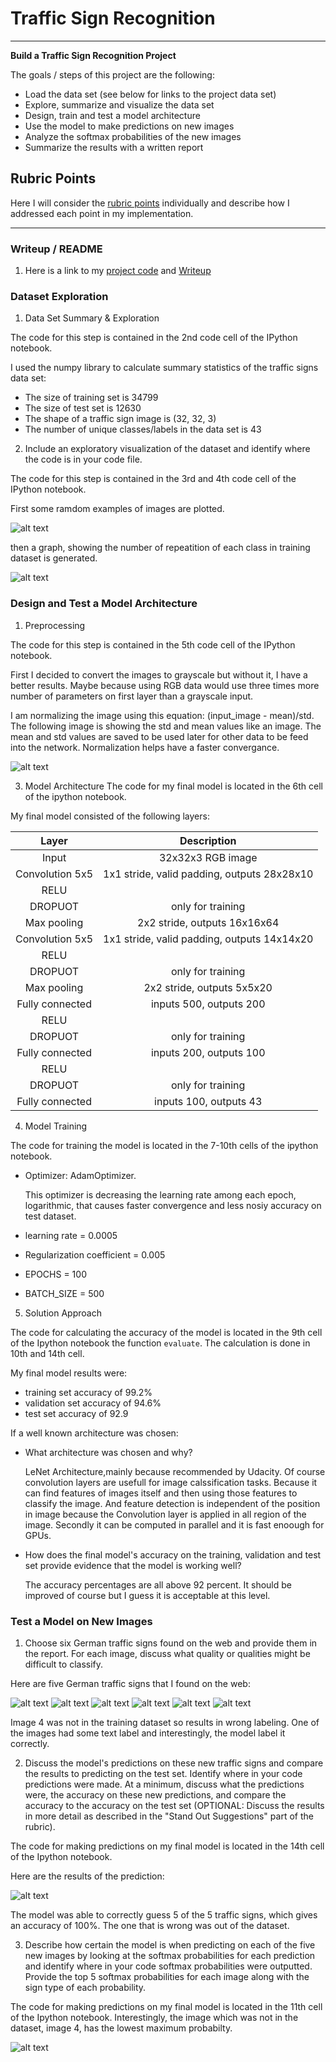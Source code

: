 # **Traffic Sign Recognition** 
---

**Build a Traffic Sign Recognition Project**

The goals / steps of this project are the following:
* Load the data set (see below for links to the project data set)
* Explore, summarize and visualize the data set
* Design, train and test a model architecture
* Use the model to make predictions on new images
* Analyze the softmax probabilities of the new images
* Summarize the results with a written report


[//]: # (Image References)

[image1]: ./examples/samples.png "Exapmle of Images"
[image2]: ./examples/data_summary.png "Visualization"
[image3]: ./examples/mean_std.png "Mean and std of the images"
[image4]: ./exapmles_from_internet/1.jpg "Traffic Sign 1"
[image5]: ./exapmles_from_internet/2.jpg "Traffic Sign 2"
[image6]: ./exapmles_from_internet/3.jpg "Traffic Sign 3"
[image7]: ./exapmles_from_internet/4.jpg "Traffic Sign 4"
[image8]: ./exapmles_from_internet/5.jpg "Traffic Sign 5"
[image9]: ./exapmles_from_internet/6.jpg "Traffic Sign 9"
[image10]: ./examples/img_pred.png "Prediction of new images"
[image11]: ./examples/img_pred_prob.png "Probabilties of new images"

## Rubric Points
Here I will consider the [rubric points](https://review.udacity.com/#!/rubrics/481/view) individually and describe how I addressed each point in my implementation.  

---
### Writeup / README

1. Here is a link to my [project code](https://github.com/yosoufe/CarND-Traffic-Sign-Classifier-Project/blob/master/Traffic_Sign_Classifier.ipynb) and [Writeup](https://github.com/yosoufe/CarND-Traffic-Sign-Classifier-Project/blob/master/writeup.md)

### Dataset Exploration

1. Data Set Summary & Exploration

The code for this step is contained in the 2nd code cell of the IPython notebook.  

I used the numpy library to calculate summary statistics of the traffic
signs data set:

* The size of training set is 34799
* The size of test set is 12630
* The shape of a traffic sign image is (32, 32, 3)
* The number of unique classes/labels in the data set is 43

2. Include an exploratory visualization of the dataset and identify where the code is in your code file.

The code for this step is contained in the 3rd and 4th code cell of the IPython notebook. 

First some ramdom examples of images are plotted.

![alt text][image1]

then a graph, showing the number of repeatition of each class in training dataset is generated.

![alt text][image2]

### Design and Test a Model Architecture

1. Preprocessing

The code for this step is contained in the 5th code cell of the IPython notebook.

First I decided to convert the images to grayscale but without it, I have a better results. Maybe because using RGB data would use three times more number of parameters on first layer than a grayscale input.

I am normalizing the image using this equation: (input_image - mean)/std. The following image is showing the std and mean values like an image. The mean and std values are saved to be used later for other data to be feed into the network. Normalization helps have a faster convergance.

![alt text][image3]

3. Model Architecture
The code for my final model is located in the 6th cell of the ipython notebook. 

My final model consisted of the following layers:

| Layer         		|     Description	        					| 
|:---------------------:|:---------------------------------------------:| 
| Input         		| 32x32x3 RGB image   							| 
| Convolution 5x5     	| 1x1 stride, valid padding, outputs 28x28x10 	|
| RELU					|												|
| DROPUOT					|	only for training											|
| Max pooling	      	| 2x2 stride,  outputs 16x16x64 				|
| Convolution 5x5	    | 1x1 stride, valid padding, outputs 14x14x20	|
| RELU					|												|
| DROPUOT					|	only for training											|
| Max pooling	      	| 2x2 stride,  outputs 5x5x20 				|
| Fully connected		| inputs 500, outputs 200									|
| RELU					|												|
| DROPUOT					|	only for training											|
| Fully connected		| inputs 200, outputs 100									|
| RELU					|												|
| DROPUOT					|	only for training											|
| Fully connected		| inputs 100, outputs 43									|
 


4. Model Training

The code for training the model is located in the 7-10th cells of the ipython notebook. 

* Optimizer: AdamOptimizer.

   This optimizer is decreasing the learning rate among each epoch, logarithmic, that causes faster convergence and less nosiy accuracy on test dataset.

* learning rate = 0.0005
* Regularization coefficient = 0.005
* EPOCHS = 100
* BATCH_SIZE = 500

5. Solution Approach

The code for calculating the accuracy of the model is located in the 9th cell of the Ipython notebook the function `evaluate`. The calculation is done in 10th and 14th cell.

My final model results were:
* training set accuracy of 99.2%
* validation set accuracy of 94.6% 
* test set accuracy of 92.9

If a well known architecture was chosen:
* What architecture was chosen and why?

   LeNet Architecture,mainly because recommended by Udacity. Of course convolution layers are usefull for image calssification tasks. Because it can find features of images itself and then using those features to classify the image. And feature detection is independent of the position in image because the Convolution layer is applied in all region of the image. Secondly it can be computed in parallel and it is fast enoough for GPUs.
   
* How does the final model's accuracy on the training, validation and test set provide evidence that the model is working well?

   The accuracy percentages are all above 92 percent. It should be improved of course but I guess it is acceptable at this level.
 

### Test a Model on New Images

1. Choose six German traffic signs found on the web and provide them in the report. For each image, discuss what quality or qualities might be difficult to classify.

Here are five German traffic signs that I found on the web:

![alt text][image4] ![alt text][image5] ![alt text][image6] 
![alt text][image7] ![alt text][image8] ![alt text][image9]

Image 4 was not in the training dataset so results in wrong labeling. One of the images had some text label and interestingly, the model label it correctly.

2. Discuss the model's predictions on these new traffic signs and compare the results to predicting on the test set. Identify where in your code predictions were made. At a minimum, discuss what the predictions were, the accuracy on these new predictions, and compare the accuracy to the accuracy on the test set (OPTIONAL: Discuss the results in more detail as described in the "Stand Out Suggestions" part of the rubric).

The code for making predictions on my final model is located in the 14th cell of the Ipython notebook.

Here are the results of the prediction:

![alt text][image10]


The model was able to correctly guess 5 of the 5 traffic signs, which gives an accuracy of 100%. The one that is wrong was out of the dataset.

3. Describe how certain the model is when predicting on each of the five new images by looking at the softmax probabilities for each prediction and identify where in your code softmax probabilities were outputted. Provide the top 5 softmax probabilities for each image along with the sign type of each probability.

The code for making predictions on my final model is located in the 11th cell of the Ipython notebook. Interestingly, the image which was not in the dataset, image 4, has the lowest maximum probabilty.

![alt text][image11]
